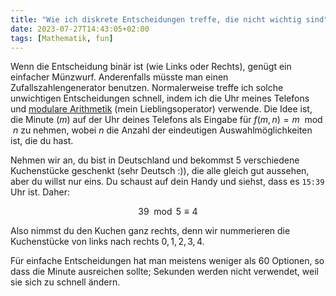```yaml
---
title: "Wie ich diskrete Entscheidungen treffe, die nicht wichtig sind"
date: 2023-07-27T14:43:05+02:00
tags: [Mathematik, fun]
---
```


Wenn die Entscheidung binär ist (wie Links oder Rechts), genügt ein einfacher Münzwurf. Anderenfalls müsste man einen Zufallszahlengenerator benutzen. Normalerweise treffe ich solche unwichtigen Entscheidungen schnell, indem ich die Uhr meines Telefons und [modulare Arithmetik](https://en.wikipedia.org/wiki/Modular_arithmetic) (mein Lieblingsoperator) verwende. Die Idee ist, die Minute ($m$) auf der Uhr deines Telefons als Eingabe für $f(m, n) = m \mod n$ zu nehmen, wobei $n$ die Anzahl der eindeutigen Auswahlmöglichkeiten ist, die du hast.

Nehmen wir an, du bist in Deutschland und bekommst 5 verschiedene Kuchenstücke geschenkt (sehr Deutsch :)), die alle gleich gut aussehen, aber du willst nur eins. Du schaust auf dein Handy und siehst, dass es `15:39` Uhr ist. Daher:

$$39 \mod 5 \equiv 4$$

Also nimmst du den Kuchen ganz rechts, denn wir nummerieren die Kuchenstücke von links nach rechts $0, 1, 2, 3, 4$.

Für einfache Entscheidungen hat man meistens weniger als 60 Optionen, so dass die Minute ausreichen sollte; Sekunden werden nicht verwendet, weil sie sich zu schnell ändern.